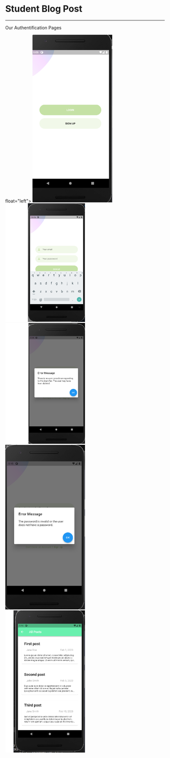# Student Blog Post
---
Our Authentification Pages


<p 

   float="left">
   <img src="https://github.com/WahomeKezia/Assets/blob/main/home.png" width="50%" height="50%" />
   <img src="https://github.com/WahomeKezia/Assets/blob/main/Credentials.png" width="50%" height="50%"  />
  <img src="https://github.com/WahomeKezia/Assets/blob/main/ErrorLogin.png" width="50%" height="50%"  />
  <img src="https://github.com/WahomeKezia/Assets/blob/main/InvalidCredentials.png" width="50%" height="50%"  />
  <img src="https://github.com/WahomeKezia/Assets/blob/main/Homepage.png" width="50%" height="50%"  />
   
</p>

